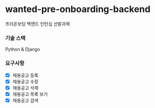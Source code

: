 # wanted-pre-onboarding-backend
프리온보딩 백엔드 인턴십 선발과제

### 기술 스택
Python & Django

### 요구사항
- [x] 채용공고 등록
- [x] 채용공고 수정
- [x] 채용공고 삭제
- [x] 채용공고 목록 보기
- [x] 채용공고 검색
